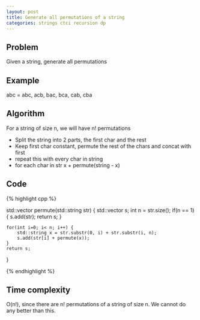 ```yaml
---
layout: post
title: Generate all permutations of a string
categories: strings ctci recursion dp
---
```


## Problem
Given a string, generate all permutations

## Example
abc = abc, acb, bac, bca, cab, cba

## Algorithm
For a string of size n, we will have n! permutations
- Split the string into 2 parts, the first char and the rest
- Keep first char constant, permute the rest of the chars and concat with first
- repeat this with every char in string
- for each char in str 
	x + permute(string - x)

## Code
{% highlight cpp %}

std::vector<string> permute(std::string str) {
	std::vector<string> s;
	int n = str.size();
	if(n == 1) {
		s.add(str);
		return s;
	}
	
	for(int i=0; i< n; i++) {
		std::string x = str.substr(0, i) + str.substr(i, n);
		s.add(str[i] + permute(x));
	}
	return s;
}

{% endhighlight %}

## Time complexity
O(n!), since there are n! permutations of a string of size n. We cannot do any better than this.